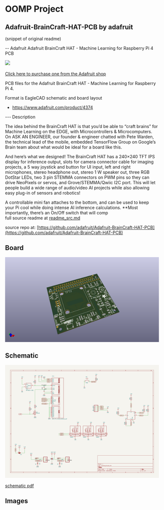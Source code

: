 # OOMP Project  
## Adafruit-BrainCraft-HAT-PCB  by adafruit  
  
(snippet of original readme)  
  
-- Adafruit Adafruit BrainCraft HAT - Machine Learning for Raspberry Pi 4 PCB  
  
<a href="http://www.adafruit.com/products/4374"><img src="assets/4374.jpg?raw=true" width="500px"><br/>  
Click here to purchase one from the Adafruit shop</a>  
  
PCB files for the Adafruit BrainCraft HAT - Machine Learning for Raspberry Pi 4.   
  
Format is EagleCAD schematic and board layout  
* https://www.adafruit.com/product/4374  
  
--- Description  
  
The idea behind the BrainCraft HAT is that you’d be able to “craft brains” for Machine Learning on the EDGE, with Microcontrollers & Microcomputers. On ASK AN ENGINEER, our founder & engineer chatted with Pete Warden, the technical lead of the mobile, embedded TensorFlow Group on Google’s Brain team about what would be ideal for a board like this.  
  
And here’s what we designed! The BrainCraft HAT has a 240×240 TFT IPS display for inference output, slots for camera connector cable for imaging projects, a 5 way joystick and button for UI input, left and right microphones, stereo headphone out, stereo 1 W speaker out, three RGB DotStar LEDs, two 3 pin STEMMA connectors on PWM pins so they can drive NeoPixels or servos, and Grove/STEMMA/Qwiic I2C port. This will let people build a wide range of audio/video AI projects while also allowing easy plug-in of sensors and robotics!  
  
A controllable mini fan attaches to the bottom, and can be used to keep your Pi cool while doing intense AI inference calculations. **Most importantly, there’s an On/Off switch that will comp  
  full source readme at [readme_src.md](readme_src.md)  
  
source repo at: [https://github.com/adafruit/Adafruit-BrainCraft-HAT-PCB](https://github.com/adafruit/Adafruit-BrainCraft-HAT-PCB)  
## Board  
  
[![working_3d.png](working_3d_600.png)](working_3d.png)  
## Schematic  
  
[![working_schematic.png](working_schematic_600.png)](working_schematic.png)  
  
[schematic pdf](working_schematic.pdf)  
## Images  
